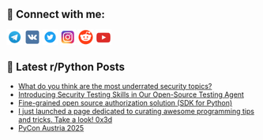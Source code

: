 ## 🔎 Connect with me:
[<img src="https://github.com/bullbesh/bullbesh/blob/main/images/Telegram.png" width="32" height="32" />](https://t.me/bullbesh)
[<img src="https://github.com/bullbesh/bullbesh/blob/main/images/VK.png" width="32" height="32" />](https://vk.com/bullbesh)
[<img src="https://github.com/bullbesh/bullbesh/blob/main/images/Twitter.png" width="32" height="32" />](https://twitter.com/bullbesh1)
[<img src="https://github.com/bullbesh/bullbesh/blob/main/images/Instagram.png" width="32" height="32" />](https://www.instagram.com/bullbesh)
[<img src="https://github.com/bullbesh/bullbesh/blob/main/images/Reddit.png" width="32" height="32" />](https://www.reddit.com/user/bullbesh)
[<img src="https://github.com/bullbesh/bullbesh/blob/main/images/YouTube.png" width="32" height="32" />](https://www.youtube.com/channel/UCtfjRs6uzgq5mfm8S06WTcg)

## 📕 Latest r/Python Posts
<!-- BLOG-POST-LIST:START -->
- [What do you think are the most underrated security topics?](https://www.reddit.com/r/Python/comments/1h5veuo/what_do_you_think_are_the_most_underrated/)
- [Introducing Security Testing Skills in Our Open-Source Testing Agent](https://www.reddit.com/r/Python/comments/1h5v877/introducing_security_testing_skills_in_our/)
- [Fine-grained open source authorization solution &lpar;SDK for Python&rpar;](https://www.reddit.com/r/Python/comments/1h5v7n7/finegrained_open_source_authorization_solution/)
- [I just launched a page dedicated to curating awesome programming tips and tricks. Take a look! 0x3d](https://www.reddit.com/r/Python/comments/1h5v1lw/i_just_launched_a_page_dedicated_to_curating/)
- [PyCon Austria 2025](https://www.reddit.com/r/Python/comments/1h5ubiu/pycon_austria_2025/)
<!-- BLOG-POST-LIST:END -->
